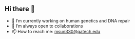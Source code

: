 ## Hi there 👋
- 🔭 I’m currently working on human genetics and DNA repair
- 👯 I’m always open to collaborations
- 📫 How to reach me:  msun330@gatech.edu
<!--
**mosun330/mosun330** is a ✨ _special_ ✨ repository because its `README.md` (this file) appears on your GitHub profile.

Here are some ideas to get you started:

- 🔭 I’m currently working on human genetics and DNA repair
- 🌱 I’m currently learning ...
- 👯 I’m looking to collaborate on ...
- 🤔 I’m looking for help with ...
- 💬 Ask me about ...
- 📫 How to reach me: ...
- 😄 Pronouns: ...
- ⚡ Fun fact: ...
-->
